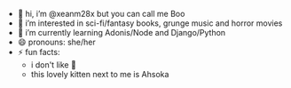 - 👋 hi, i’m @xeanm28x but you can call me Boo
- 👀 i’m interested in sci-fi/fantasy books, grunge music and horror movies
- 🌱 i’m currently learning Adonis/Node and Django/Python
- 😄 pronouns: she/her
- ⚡ fun facts:
  - i don't like 🍓
  - this lovely kitten next to me is Ahsoka

<!---
xeanm28x/xeanm28x is a ✨ special ✨ repository because its `README.md` (this file) appears on your GitHub profile.
You can click the Preview link to take a look at your changes.
--->

